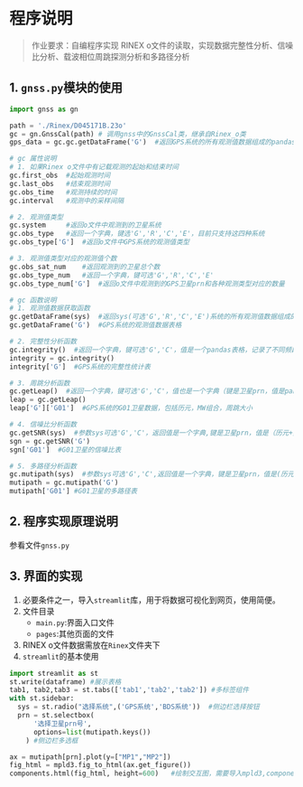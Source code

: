 # 程序说明

> 作业要求：自编程序实现 RINEX o文件的读取，实现数据完整性分析、信噪比分析、载波相位周跳探测分析和多路径分析

## 1. `gnss.py`模块的使用

```Python
import gnss as gn

path = './Rinex/D045171B.23o'
gc = gn.GnssCal(path) # 调用gnss中的GnssCal类，继承自Rinex_o类
gps_data = gc.gc.getDataFrame('G')  #返回GPS系统的所有观测值数据组成的pandas表格

# gc 属性说明
# 1. 如果Rinex o文件中有记载观测的起始和结束时间
gc.first_obs  #起始观测时间
gc.last_obs   #结束观测时间
gc.obs_time   #观测持续的时间
gc.interval   #观测中的采样间隔

# 2. 观测值类型
gc.system     #返回o文件中观测到的卫星系统
gc.obs_type   #返回一个字典，键选'G','R','C','E'，目前只支持这四种系统
gc.obs_type['G']  #返回o文件中GPS系统的观测值类型

# 3. 观测值类型对应的观测值个数
gc.obs_sat_num    #返回观测到的卫星总个数
gc.obs_type_num   #返回一个字典，键可选'G','R','C','E'
gc.obs_type_num['G']  #返回o文件中观测到的GPS卫星prn和各种观测类型对应的数量

# gc 函数说明
# 1. 观测值数据获取函数
gc.getDataFrame(sys)  #返回sys(可选'G','R','C','E')系统的所有观测值数据组成的pandas表格
gc.getDataFrame('G')  #GPS系统的观测值数据表格

# 2. 完整性分析函数
gc.integrity()  #返回一个字典，键可选'G','C'，值是一个pandas表格，记录了不同频段上的数据完整率
integrity = gc.integrity()
integrity['G']  #GPS系统的完整性统计表

# 3. 周跳分析函数
gc.getLeap()  #返回一个字典，键可选'G','C'，值也是一个字典（键是卫星prn，值是pandas表格）
leap = gc.getLeap()
leap['G']['G01']  #GPS系统的G01卫星数据，包括历元，MW组合，周跳大小

# 4. 信噪比分析函数
gc.getSNR(sys)  #参数sys可选'G','C'，返回值是一个字典,键是卫星prn，值是（历元+频段信噪比）组成的表格
sgn = gc.getSNR('G')
sgn['G01']  #G01卫星的信噪比表

# 5. 多路径分析函数
gc.mutipath(sys)  #参数sys可选'G','C',返回值是一个字典，键是卫星prn，值是(历元+两个频段上的多路径值)组成的表格
mutipath = gc.mutipath('G')
mutipath['G01'] #G01卫星的多路径表
```

## 2. 程序实现原理说明

参看文件`gnss.py`

## 3. 界面的实现

1. 必要条件之一，导入`streamlit`库，用于将数据可视化到网页，使用简便。
2. 文件目录
   - `main.py`:界面入口文件
   - `pages`:其他页面的文件
3. RINEX o文件数据需放在`Rinex`文件夹下
4. `streamlit`的基本使用

```Python
import streamlit as st
st.write(dataframe) #展示表格
tab1, tab2,tab3 = st.tabs(['tab1','tab2','tab2']) #多标签组件
with st.sidebar:
  sys = st.radio("选择系统",('GPS系统','BDS系统'))  #侧边栏选择按钮
  prn = st.selectbox(
      '选择卫星prn号',
      options=list(mutipath.keys())
    ) #侧边栏多选框

ax = mutipath[prn].plot(y=["MP1","MP2"])
fig_html = mpld3.fig_to_html(ax.get_figure())
components.html(fig_html, height=600)   #绘制交互图，需要导入mpld3,components
```